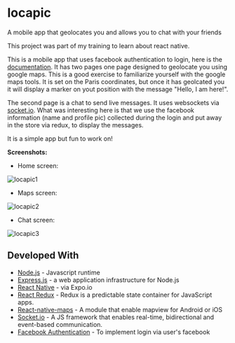 # locapic
A mobile app that geolocates you and allows you to chat with your friends


This project was part of my training to learn about react native.

This is a mobile app that uses facebook authentication to login, here is the [documentation](https://developers.facebook.com/).
It has two pages one page designed to geolocate you using google maps. This is a good exercise to familiarize yourself with the google maps tools. It is set on the Paris coordinates, but once it has geolcated you it will display a marker on yout position with the message "Hello, I am here!".

The second page is a chat to send live messages. It uses websockets via [socket.io](https://socket.io/). What was interesting here is that we use the facebook information (name and profile pic) collected during the login and put away in the store via redux, to display the messages.

It is a simple app but fun to work on!

**Screenshots:**
* Home screen:


![locapic1](https://i.ibb.co/ZSGm48X/locapic-home.jpg)

* Maps screen:


![locapic2](https://i.ibb.co/jfPnRLr/locapic-maps.jpg)

* Chat screen:


![locapic3](https://i.ibb.co/mNTXWqS/locapic-chat-jpg.jpg)

## Developed With

* [Node.js](https://nodejs.org/en/) - Javascript runtime
* [Express.js](https://expressjs.com/fr/) - a web application infrastructure for Node.js
* [React Native](https://facebook.github.io/react-native/) - via Expo.io
* [React Redux](https://github.com/reduxjs/react-redux) - Redux is a predictable state container for JavaScript apps.
* [React-native-maps](https://github.com/react-native-community/react-native-maps) - A module that enable mapview for Android or iOS
* [Socket.io](https://socket.io/) - A JS framework that enables real-time, bidirectional and event-based communication.
* [Facebook Authentication](https://developers.facebook.com/) - To implement login via user's facebook


